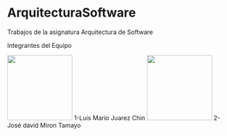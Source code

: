 # ArquitecturaSoftware
Trabajos de la asignatura Arquitectura de Software

Integrantes del Equipo

<img src="https://avatars.githubusercontent.com/u/60666408?v=4" width="150">
1-Luis Mario Juarez Chin

<img src="" width="150">
2-José david Miron Tamayo
